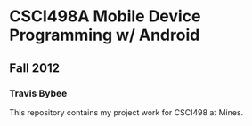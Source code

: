 # CSCI498A Mobile Device Programming w/ Android
## Fall 2012
### Travis Bybee
This repository contains my project work for CSCI498 at Mines.

